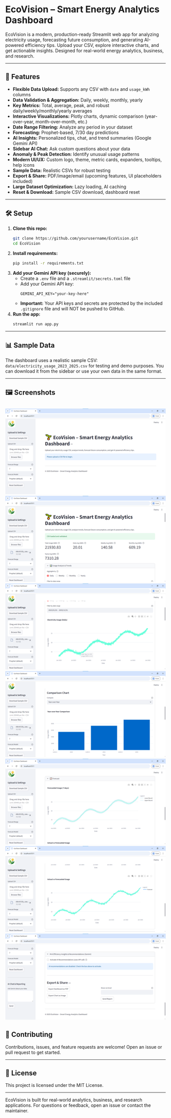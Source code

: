 # EcoVision – Smart Energy Analytics Dashboard

EcoVision is a modern, production-ready Streamlit web app for analyzing electricity usage, forecasting future consumption, and generating AI-powered efficiency tips. Upload your CSV, explore interactive charts, and get actionable insights. Designed for real-world energy analytics, business, and research.

---

## 🚀 Features
- **Flexible Data Upload:** Supports any CSV with `date` and `usage_kWh` columns
- **Data Validation & Aggregation:** Daily, weekly, monthly, yearly
- **Key Metrics:** Total, average, peak, and robust daily/weekly/monthly/yearly averages
- **Interactive Visualizations:** Plotly charts, dynamic comparison (year-over-year, month-over-month, etc.)
- **Date Range Filtering:** Analyze any period in your dataset
- **Forecasting:** Prophet-based, 7/30 day predictions
- **AI Insights:** Personalized tips, chat, and trend summaries (Google Gemini API)
- **Sidebar AI Chat:** Ask custom questions about your data
- **Anomaly & Peak Detection:** Identify unusual usage patterns
- **Modern UI/UX:** Custom logo, theme, metric cards, expanders, tooltips, help icons
- **Sample Data:** Realistic CSVs for robust testing
- **Export & Share:** PDF/image/email (upcoming features, UI placeholders included)
- **Large Dataset Optimization:** Lazy loading, AI caching
- **Reset & Download:** Sample CSV download, dashboard reset

---

## 🛠️ Setup
1. **Clone this repo:**
   ```bash
   git clone https://github.com/yourusername/EcoVision.git
   cd EcoVision
   ```
2. **Install requirements:**
   ```bash
   pip install -r requirements.txt
   ```
3. **Add your Gemini API key (securely):**
   - Create a `.env` file and a `.streamlit/secrets.toml` file
   - Add your Gemini API key:
     ```env
     GEMINI_API_KEY="your-key-here"
     ```
   - **Important:** Your API keys and secrets are protected by the included `.gitignore` file and will NOT be pushed to GitHub.
4. **Run the app:**
   ```bash
   streamlit run app.py
   ```
---

## 📊 Sample Data
The dashboard uses a realistic sample CSV: `data/electricity_usage_2023_2025.csv` for testing and demo purposes. You can download it from the sidebar or use your own data in the same format.

---

## 🖼️ Screenshots
![alt text](screenshots/image.png)
![alt text](screenshots/image-1.png)
![alt text](screenshots/image-2.png)
![alt text](screenshots/image-3.png)
![alt text](screenshots/image-4.png)
![alt text](screenshots/image-5.png)
![alt text](screenshots/image-6.png)
---

## 🤝 Contributing
Contributions, issues, and feature requests are welcome! Open an issue or pull request to get started.

---

## 📄 License
This project is licensed under the MIT License.

---

EcoVision is built for real-world analytics, business, and research applications. For questions or feedback, open an issue or contact the maintainer.
